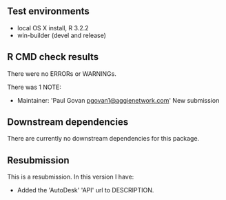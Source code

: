## Test environments
* local OS X install, R 3.2.2
* win-builder (devel and release)

## R CMD check results
There were no ERRORs or WARNINGs.

There was 1 NOTE:

* Maintainer: 'Paul Govan <pgovan1@aggienetwork.com>'
  New submission
  
## Downstream dependencies
There are currently no downstream dependencies for this package.

## Resubmission
This is a resubmission. In this version I have:

* Added the 'AutoDesk' 'API' url to DESCRIPTION.

